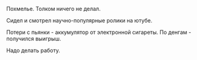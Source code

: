 Похмелье. Толком ничего не делал.

Сидел и смотрел научно-популярные ролики на ютубе.

Потери с пьянки - аккумулятор от электронной сигареты.
По денгам - получился выигрыш.

Надо делать работу.